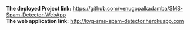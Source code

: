 <b>The deployed Project link:</b> https://github.com/venugopalkadamba/SMS-Spam-Detector-WebApp <br>
<b>The web application link:</b> http://kvg-sms-spam-detector.herokuapp.com
